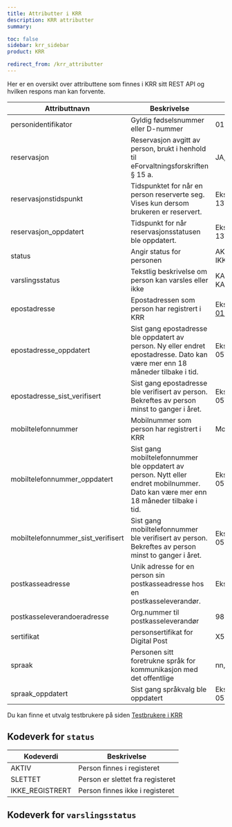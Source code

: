 ```yaml
---
title: Attributter i KRR
description: KRR attributter
summary:

toc: false
sidebar: krr_sidebar
product: KRR

redirect_from: /krr_attributter
---
```

Her er en oversikt over attributtene som finnes i KRR sitt REST API og hvilken respons man kan forvente.

| Attributtnavn | Beskrivelse | Mulige responser |
| - | - | - |
| personidentifikator | Gyldig fødselsnummer eller D-nummer | 01048800153 |
| reservasjon | Reservasjon avgitt av person, brukt i henhold til eForvaltningsforskriften § 15 a. | JA, NEI |
| reservasjonstidspunkt | Tidspunktet for når en person reserverte seg. Vises kun dersom brukeren er reservert. | Eks. "2023-06-13T13:42:34+02" |
| reservasjon_oppdatert | Tidspunkt for når reservasjonsstatusen ble oppdatert. | Eks. "2023-06-13T13:42:34+02" |
| status | Angir status for personen | AKTIV, SLETTET, IKKE_REGISTRERT |
| varslingsstatus | Tekstlig beskrivelse om person kan varsles eller ikke | KAN_VARSLES, KAN_IKKE_VARSLES |
| epostadresse | Epostadressen som person har registrert i KRR | Eks. 01012295312_test@minid.difi.no |
| epostadresse_oppdatert | Sist gang epostadresse ble oppdatert av person. Ny eller endret epostadresse. Dato kan være mer enn 18 måneder tilbake i tid. | Eks. 2016-08-05T10:45:15.768Z |
| epostadresse_sist_verifisert | Sist gang epostadresse ble verifisert av person. Bekreftes av person minst to ganger i året. | Eks. 2022-08-05T10:45:15.768Z |
| mobiltelefonnummer | Mobilnummer som person har registrert i KRR | Mobilnummer |
| mobiltelefonnummer_oppdatert | Sist gang mobiltelefonnummer ble oppdatert av person.  Nytt eller endret mobilnummer. Dato kan være mer enn 18 måneder tilbake i tid. | Eks. 2016-08-05T10:45:15.768Z |
| mobiltelefonnummer_sist_verifisert | Sist gang mobiltelefonnummer ble verifisert av person.  Bekreftes av person minst to ganger i året.| Eks. 2022-08-05T10:45:15.768Z |
| postkasseadresse | Unik adresse for en person sin postkasseadresse hos en postkasseleverandør. | Eks. ola.nordmann#9YDT |
| postkasseleverandoeradresse | Org.nummer til postkasseleverandør | 984661185, 922020175 |
| sertifikat | personsertifikat for Digital Post | X509Certificate |
| spraak | Personen sitt foretrukne språk for kommunikasjon med det offentlige | nn, nb, en, se |
| spraak_oppdatert | Sist gang språkvalg ble oppdatert | Eks. 2022-08-05T10:45:15.768Z |

Du kan finne et utvalg testbrukere på siden [Testbrukere i KRR]({{site.baseurl}}/docs/Kontaktregisteret/krr_testbrukere)


## Kodeverk for `status`

|Kodeverdi|	Beskrivelse|
|-|-|
|AKTIV|	Person finnes i registeret|
|SLETTET|	Person er slettet fra registeret|
|IKKE_REGISTRERT|	Person finnes ikke i registeret|

## Kodeverk for `varslingsstatus`
